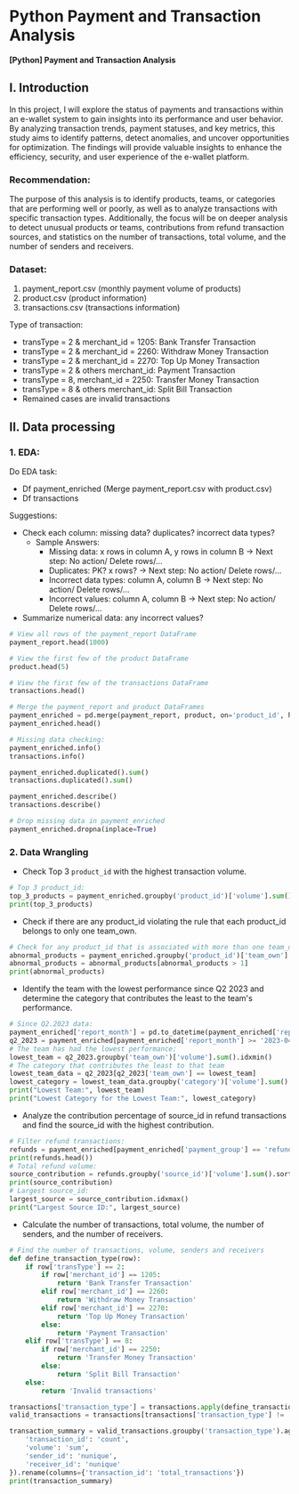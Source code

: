 # Python **Payment and Transaction Analysis**

**[Python] Payment and Transaction Analysis**
## I. Introduction
In this project, I will explore the status of payments and transactions within an e-wallet system to gain insights into its performance and user behavior. By analyzing transaction trends, payment statuses, and key metrics, this study aims to identify patterns, detect anomalies, and uncover opportunities for optimization. The findings will provide valuable insights to enhance the efficiency, security, and user experience of the e-wallet platform.

### Recommendation:
The purpose of this analysis is to identify products, teams, or categories that are performing well or poorly, as well as to analyze transactions with specific transaction types. Additionally, the focus will be on deeper analysis to detect unusual products or teams, contributions from refund transaction sources, and statistics on the number of transactions, total volume, and the number of senders and receivers.

### Dataset:
1. payment_report.csv (monthly payment volume of products)
2. product.csv (product information)
3. transactions.csv (transactions information)

Type of transaction:
- transType = 2 & merchant_id = 1205: Bank Transfer Transaction
- transType = 2 & merchant_id = 2260: Withdraw Money Transaction
- transType = 2 & merchant_id = 2270: Top Up Money Transaction
- transType = 2 & others merchant_id: Payment Transaction
- transType = 8, merchant_id = 2250: Transfer Money Transaction
- transType = 8 & others merchant_id: Split Bill Transaction
- Remained cases are invalid transactions

## II. Data processing
### 1. EDA:
Do EDA task:
- Df payment_enriched (Merge payment_report.csv with product.csv)
- Df transactions

Suggestions:
- Check each column: missing data? duplicates? incorrect data types?
    - Sample Answers:
        - Missing data: x rows in column A, y rows in column B -> Next step: No action/ Delete rows/…
        - Duplicates: PK? x rows? -> Next step: No action/ Delete rows/…
        - Incorrect data types: column A, column B -> Next step: No action/ Delete rows/…
        - Incorrect values: column A, column B -> Next step: No action/ Delete rows/…
- Summarize numerical data: any incorrect values?
```python
# View all rows of the payment_report DataFrame
payment_report.head(1000)

# View the first few of the product DataFrame
product.head(5)

# View the first few of the transactions DataFrame
transactions.head()

# Merge the payment_report and product DataFrames
payment_enriched = pd.merge(payment_report, product, on='product_id', how='left')
payment_enriched.head()

# Missing data checking:
payment_enriched.info()
transactions.info()

payment_enriched.duplicated().sum()
transactions.duplicated().sum()

payment_enriched.describe()
transactions.describe()

# Drop missing data in payment_enriched
payment_enriched.dropna(inplace=True)
```
### 2. Data Wrangling
- Check Top 3 `product_id` with the highest transaction volume.
```python
# Top 3 product_id:
top_3_products = payment_enriched.groupby('product_id')['volume'].sum().sort_values(ascending=False).head(3)
print(top_3_products)
```
- Check if there are any product_id violating the rule that each product_id belongs to only one team_own.
```python
# Check for any product_id that is associated with more than one team_own:
abnormal_products = payment_enriched.groupby('product_id')['team_own'].nunique()
abnormal_products = abnormal_products[abnormal_products > 1]
print(abnormal_products)
```
- Identify the team with the lowest performance since Q2 2023 and determine the category that contributes the least to the team's performance.
```python
# Since Q2.2023 data:
payment_enriched['report_month'] = pd.to_datetime(payment_enriched['report_month'])
q2_2023 = payment_enriched[payment_enriched['report_month'] >= '2023-04-01']
# The team has had the lowest performance:
lowest_team = q2_2023.groupby('team_own')['volume'].sum().idxmin()
# The category that contributes the least to that team
lowest_team_data = q2_2023[q2_2023['team_own'] == lowest_team]
lowest_category = lowest_team_data.groupby('category')['volume'].sum().idxmin()
print("Lowest Team:", lowest_team)
print("Lowest Category for the Lowest Team:", lowest_category)
```
- Analyze the contribution percentage of source_id in refund transactions and find the source_id with the highest contribution.
```python
# Filter refund transactions:
refunds = payment_enriched[payment_enriched['payment_group'] == 'refund']
print(refunds.head())
# Total refund volume:
source_contribution = refunds.groupby('source_id')['volume'].sum().sort_values(ascending=False)
print(source_contribution)
# Largest source_id:
largest_source = source_contribution.idxmax()
print("Largest Source ID:", largest_source)
```
- Calculate the number of transactions, total volume, the number of senders, and the number of receivers.
```python
# Find the number of transactions, volume, senders and receivers
def define_transaction_type(row):
    if row['transType'] == 2:
        if row['merchant_id'] == 1205:
            return 'Bank Transfer Transaction'
        elif row['merchant_id'] == 2260:
            return 'Withdraw Money Transaction'
        elif row['merchant_id'] == 2270:
            return 'Top Up Money Transaction'
        else:
            return 'Payment Transaction'
    elif row['transType'] == 8:
        if row['merchant_id'] == 2250:
            return 'Transfer Money Transaction'
        else:
            return 'Split Bill Transaction'
    else:
        return 'Invalid transactions'

transactions['transaction_type'] = transactions.apply(define_transaction_type, axis=1)
valid_transactions = transactions[transactions['transaction_type'] != 'Invalid transactions']

transaction_summary = valid_transactions.groupby('transaction_type').agg({
    'transaction_id': 'count',
    'volume': 'sum',
    'sender_id': 'nunique',
    'receiver_id': 'nunique'
}).rename(columns={'transaction_id': 'total_transactions'})
print(transaction_summary)
```
